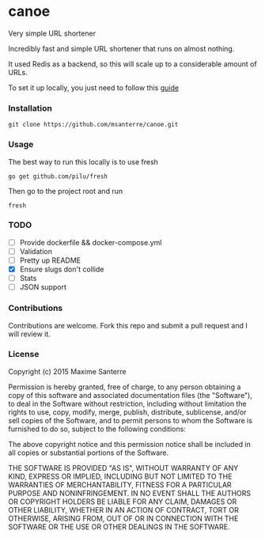 # canoe
Very simple URL shortener

Incredibly fast and simple URL shortener that runs on almost nothing.

It used Redis as a backend, so this will scale up to a considerable amount of URLs.

To set it up locally, you just need to follow this [guide](https://github.com/msanterre/canoe/wiki/Local-setup)

### Installation
```
git clone https://github.com/msanterre/canoe.git
```

### Usage

The best way to run this locally is to use fresh

```
go get github.com/pilu/fresh
```

Then go to the project root and run

```
fresh
```


### TODO
- [ ] Provide dockerfile && docker-compose.yml
- [ ] Validation
- [ ] Pretty up README
- [x] Ensure slugs don't collide
- [ ] Stats
- [ ] JSON support

### Contributions

Contributions are welcome. Fork this repo and submit a pull request and I will review it.

### License
Copyright (c) 2015 Maxime Santerre

Permission is hereby granted, free of charge, to any person obtaining a copy of this software and associated documentation files (the "Software"), to deal in the Software without restriction, including without limitation the rights to use, copy, modify, merge, publish, distribute, sublicense, and/or sell copies of the Software, and to permit persons to whom the Software is furnished to do so, subject to the following conditions:

The above copyright notice and this permission notice shall be included in all copies or substantial portions of the Software.

THE SOFTWARE IS PROVIDED "AS IS", WITHOUT WARRANTY OF ANY KIND, EXPRESS OR IMPLIED, INCLUDING BUT NOT LIMITED TO THE WARRANTIES OF MERCHANTABILITY, FITNESS FOR A PARTICULAR PURPOSE AND NONINFRINGEMENT. IN NO EVENT SHALL THE AUTHORS OR COPYRIGHT HOLDERS BE LIABLE FOR ANY CLAIM, DAMAGES OR OTHER LIABILITY, WHETHER IN AN ACTION OF CONTRACT, TORT OR OTHERWISE, ARISING FROM, OUT OF OR IN CONNECTION WITH THE SOFTWARE OR THE USE OR OTHER DEALINGS IN THE SOFTWARE.
